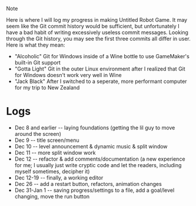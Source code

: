 > [!NOTE]
> Here is where I will log my progress in making Untitled Robot Game. It may seem like the Git commit history would be sufficient, but unfortunately I have a bad habit of writing excessively useless commit messages.
Looking through the Git history, you may see the first three commits all differ in user. Here is what they mean:
> - "Alcoholic" Git for Windows inside of a Wine bottle to use GameMaker's built-in Git support
> - "Gotta Light" Git in the outer Linux environment after I realized that Git for Windows doesn't work very well in Wine
> - "Jack Black" After I switched to a seperate, more performant computer for my trip to New Zealand

# Logs
- Dec 8 and earlier -- laying foundations (getting the lil guy to move around the screen)
- Dec 9 -- title screen/menu
- Dec 10 -- level announcement & dynamic music & split window
- Dec 11 -- more split window work
- Dec 12 -- refactor & add comments/documentation (a new experience for me; I usually just write cryptic code and let the readers, including myself sometimes, decipher it)
- Dec 12-19 -- finally, a working editor
- Dec 26 -- add a restart button, refactors, animation changes
- Dec 31-Jan 1 -- saving progress/settings to a file, add a goal/level changing, move the run button
